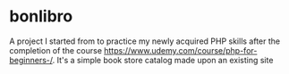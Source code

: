 # bonlibro

A project I started from to practice my newly acquired PHP skills after the completion of the course https://www.udemy.com/course/php-for-beginners-/. It's a simple book store catalog made upon an existing site
